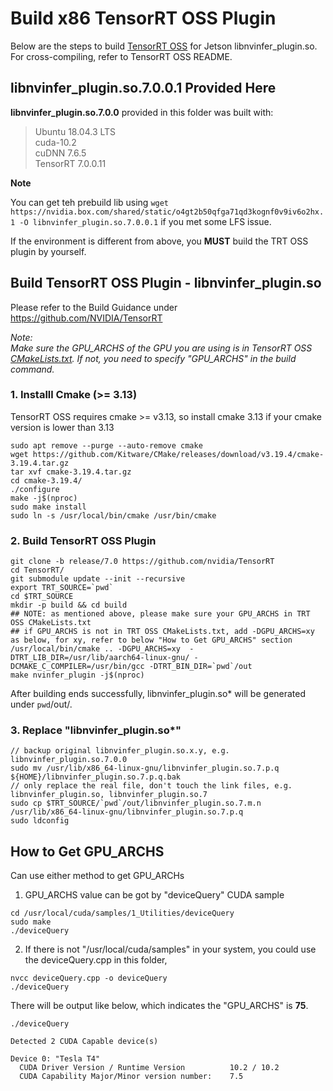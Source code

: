 # Build x86 TensorRT OSS Plugin

Below are the steps to build [TensorRT OSS](https://github.com/NVIDIA/TensorRT)  for Jetson libnvinfer_plugin.so. For cross-compiling, refer to TensorRT OSS README.

## libnvinfer_plugin.so.7.0.0.1 Provided Here

 **libnvinfer_plugin.so.7.0.0** provided in this folder was built with:

> Ubuntu 18.04.3 LTS  
> cuda-10.2  
> cuDNN 7.6.5  
> TensorRT 7.0.0.11

**Note**

You can get teh prebuild lib using `wget https://nvidia.box.com/shared/static/o4gt2b50qfga71qd3kognf0v9iv6o2hx.1 -O libnvinfer_plugin.so.7.0.0.1` if you met some LFS issue.

If the environment is different from above, you **MUST** build the TRT OSS plugin by yourself. 

## Build TensorRT OSS Plugin - libnvinfer_plugin.so

Please refer to the Build Guidance under https://github.com/NVIDIA/TensorRT

*Note:*  
*Make sure the GPU_ARCHS of the GPU you are using is in TensorRT OSS [CMakeLists.txt](https://github.com/NVIDIA/TensorRT/blob/master/CMakeLists.txt#L84). If not, you need to specify "GPU_ARCHS" in the build command.*

### 1. Installl Cmake (>= 3.13)

TensorRT OSS requires cmake >= v3.13, so install cmake 3.13 if your cmake version is lower than 3.13

```
sudo apt remove --purge --auto-remove cmake
wget https://github.com/Kitware/CMake/releases/download/v3.19.4/cmake-3.19.4.tar.gz
tar xvf cmake-3.19.4.tar.gz
cd cmake-3.19.4/
./configure
make -j$(nproc)
sudo make install
sudo ln -s /usr/local/bin/cmake /usr/bin/cmake
```

### 2. Build TensorRT OSS Plugin

```
git clone -b release/7.0 https://github.com/nvidia/TensorRT
cd TensorRT/
git submodule update --init --recursive
export TRT_SOURCE=`pwd`
cd $TRT_SOURCE
mkdir -p build && cd build
## NOTE: as mentioned above, please make sure your GPU_ARCHS in TRT OSS CMakeLists.txt
## if GPU_ARCHS is not in TRT OSS CMakeLists.txt, add -DGPU_ARCHS=xy as below, for xy, refer to below "How to Get GPU_ARCHS" section
/usr/local/bin/cmake .. -DGPU_ARCHS=xy  -DTRT_LIB_DIR=/usr/lib/aarch64-linux-gnu/ -DCMAKE_C_COMPILER=/usr/bin/gcc -DTRT_BIN_DIR=`pwd`/out
make nvinfer_plugin -j$(nproc)
```

After building ends successfully, libnvinfer_plugin.so* will be generated under `pwd`/out/.

### 3. Replace "libnvinfer_plugin.so*"

```
// backup original libnvinfer_plugin.so.x.y, e.g. libnvinfer_plugin.so.7.0.0
sudo mv /usr/lib/x86_64-linux-gnu/libnvinfer_plugin.so.7.p.q ${HOME}/libnvinfer_plugin.so.7.p.q.bak
// only replace the real file, don't touch the link files, e.g. libnvinfer_plugin.so, libnvinfer_plugin.so.7
sudo cp $TRT_SOURCE/`pwd`/out/libnvinfer_plugin.so.7.m.n  /usr/lib/x86_64-linux-gnu/libnvinfer_plugin.so.7.p.q
sudo ldconfig
```

## How to Get GPU_ARCHS

Can use either method to get GPU_ARCHs
1. GPU_ARCHS value can be got by "deviceQuery" CUDA sample 

```
cd /usr/local/cuda/samples/1_Utilities/deviceQuery
sudo make
./deviceQuery
```

2. If there is not "/usr/local/cuda/samples" in your system, you could use the deviceQuery.cpp in this folder,

```
nvcc deviceQuery.cpp -o deviceQuery
./deviceQuery
```

There will be output like below, which indicates the "GPU_ARCHS" is **75**.

```
./deviceQuery

Detected 2 CUDA Capable device(s)

Device 0: "Tesla T4"
  CUDA Driver Version / Runtime Version          10.2 / 10.2
  CUDA Capability Major/Minor version number:    7.5
```

